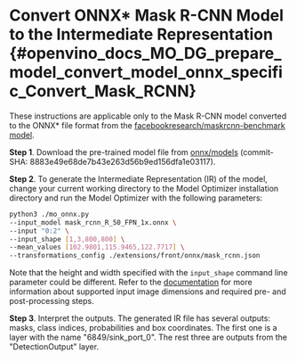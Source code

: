 # Convert ONNX* Mask R-CNN Model to the Intermediate Representation {#openvino_docs_MO_DG_prepare_model_convert_model_onnx_specific_Convert_Mask_RCNN}

These instructions are applicable only to the Mask R-CNN model converted to the ONNX* file format from the [facebookresearch/maskrcnn-benchmark model](https://github.com/facebookresearch/maskrcnn-benchmark).

**Step 1**. Download the pre-trained model file from [onnx/models](https://github.com/onnx/models/tree/master/vision/object_detection_segmentation/mask-rcnn) (commit-SHA: 8883e49e68de7b43e263d56b9ed156dfa1e03117).

**Step 2**. To generate the Intermediate Representation (IR) of the model, change your current working directory to the Model Optimizer installation directory and run the Model Optimizer with the following parameters:
```sh
python3 ./mo_onnx.py
--input_model mask_rcnn_R_50_FPN_1x.onnx \
--input "0:2" \
--input_shape [1,3,800,800] \
--mean_values [102.9801,115.9465,122.7717] \
--transformations_config ./extensions/front/onnx/mask_rcnn.json 
```

Note that the height and width specified with the `input_shape` command line parameter could be different. Refer to the [documentation](https://github.com/onnx/models/tree/master/vision/object_detection_segmentation/mask-rcnn) for more information about supported input image dimensions and required pre- and post-processing steps.

**Step 3**. Interpret the outputs. The generated IR file has several outputs: masks, class indices, probabilities and box coordinates. The first one is a layer with the name "6849/sink_port_0". The rest three are outputs from the "DetectionOutput" layer.
